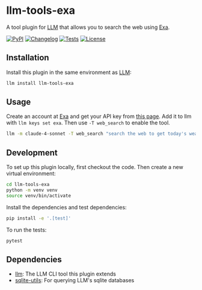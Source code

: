 # llm-tools-exa

A tool plugin for [LLM](https://llm.datasette.io/) that allows you to search the web using [Exa](https://exa.ai/).

[![PyPI](https://img.shields.io/pypi/v/llm-tools-exa.svg)](https://pypi.org/project/llm-tools-exa/)
[![Changelog](https://img.shields.io/github/v/release/daturkel/llm-tools-exa?include_prereleases&label=changelog)](https://github.com/daturkel/llm-tools-exa/releases)
[![Tests](https://github.com/daturkel/llm-tools-exa/actions/workflows/test.yml/badge.svg)](https://github.com/daturkel/llm-tools-exa/actions/workflows/test.yml)
[![License](https://img.shields.io/badge/license-Apache%202.0-blue.svg)](https://github.com/daturkel/llm-tools-exa/blob/main/LICENSE)

## Installation

Install this plugin in the same environment as [LLM](https://llm.datasette.io/):

```bash
llm install llm-tools-exa
```

## Usage

Create an account at [Exa](https://exa.ai/) and get your API key from [this page](https://dashboard.exa.ai/api-keys). Add it to llm with `llm keys set exa`. Then use `-T web_search` to enable the tool.


```bash
llm -m claude-4-sonnet -T web_search "search the web to get today's weather in nyc"
```

## Development

To set up this plugin locally, first checkout the code. Then create a new virtual environment:

```bash
cd llm-tools-exa
python -m venv venv
source venv/bin/activate
```

Install the dependencies and test dependencies:

```bash
pip install -e '.[test]'
```

To run the tests:

```bash
pytest
```

## Dependencies

- [llm](https://llm.datasette.io/): The LLM CLI tool this plugin extends
- [sqlite-utils](https://sqlite-utils.datasette.io/en/stable/): For querying LLM's sqlite databases